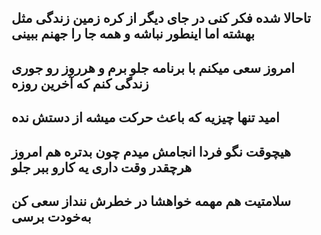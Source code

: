 تاحالا شده فکر کنی در جای دیگر از کره زمین زندگی مثل بهشته اما اینطور نباشه و همه جا را جهنم ببینی
---
امروز سعی میکنم با برنامه جلو برم و هرروز رو جوری زندگی کنم که آخرین روزه
---
امید تنها چیزیه که باعث حرکت میشه از دستش نده
---
هیچوقت نگو فردا انجامش میدم چون بدتره هم امروز هرچقدر وقت داری یه کارو ببر جلو
---
سلامتیت هم مهمه خواهشا در خطرش ننداز سعی کن به‌خودت برسی
---
